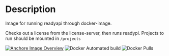 # Description

Image for running readyapi through docker-image.

Checks out a license from the license-server, then runs readypi.
Projects to run should be mounted in `/projects`


[![Anchore Image Overview](https://anchore.io/service/badges/image/2823116a2a622d3b13f9c726ee2d64b9bcfe51dc89faf9f2e774a5debf23d87c)](https://anchore.io/image/dockerhub/evryfs%2Freadyapi%3Amaster)
![Docker Automated build](https://img.shields.io/docker/automated/evryfs/readyapi.svg)
![Docker Pulls](https://img.shields.io/docker/pulls/evryfs/readyapi.svg)

